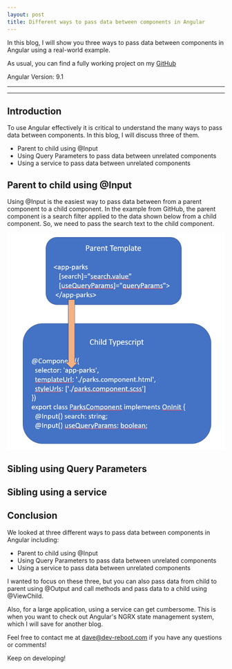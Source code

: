 ```yaml
---
layout: post
title: Different ways to pass data between components in Angular
---
```


In this blog, I will show you three ways to pass data between components in Angular using a real-world example.

As usual, you can find a fully working project on my [GitHub](https://github.com/DaveStaudenmaier/AngularShareData)

Angular Version: 9.1

----
****

## Introduction

To use Angular effectively it is critical to understand the many ways to pass data between components.   In this blog, I will discuss three of them.
- Parent to child using @Input
- Using Query Parameters to pass data between unrelated components
- Using a service to pass data between unrelated components

## Parent to child using @Input
Using @Input is the easiest way to pass data between from a parent component to a child component.  In the example from GitHub, the parent component is a search filter applied to the data shown below from a child component.   So, we need to pass the search text to the child component. 

<img src="/images/blog/share-data/input.png" height="500px">

## Sibling using Query Parameters

## Sibling using a service

## Conclusion

We looked at three different ways to pass data between components in Angular including:
- Parent to child using @Input
- Using Query Parameters to pass data between unrelated components
- Using a service to pass data between unrelated components

I wanted to focus on these three, but you can also pass data from child to parent using @Output and call methods and pass data to a child using @ViewChild.

Also, for a large application, using a service can get cumbersome.  This is when you want to check out Angular's NGRX state management system, which I will save for another blog.

Feel free to contact me at [dave@dev-reboot.com](mailto:dave@dev-reboot.com) if you have any questions or comments!

Keep on developing!
